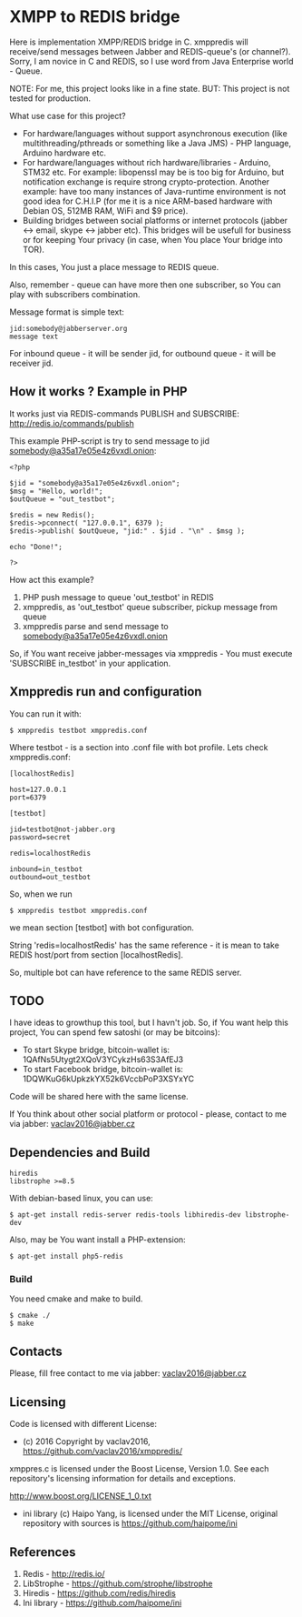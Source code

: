 # XMPP to REDIS bridge

Here is implementation XMPP/REDIS bridge in C. xmppredis will receive/send messages between Jabber and REDIS-queue's (or channel?). Sorry, I am novice in C and REDIS, so I use word from Java Enterprise world - Queue.

NOTE: For me, this project looks like in a fine state. BUT: This project is not tested for production.

What use case for this project?

* For hardware/languages without support asynchronous execution (like multithreading/pthreads or something like a Java JMS) - PHP language, Arduino hardware etc.
* For hardware/languages without rich hardware/libraries - Arduino, STM32 etc. For example: libopenssl may be is too big for Arduino, but notification exchange is require strong crypto-protection. Another example: have too many instances of Java-runtime environment is not good idea for C.H.I.P (for me it is a nice ARM-based hardware with Debian OS, 512MB RAM, WiFi and $9 price).
* Building bridges between social platforms or internet protocols (jabber <-> email, skype <-> jabber etc). This bridges will be usefull for business or for keeping Your privacy (in case, when You place Your bridge into TOR).

In this cases, You just a place message to REDIS queue.

Also, remember - queue can have more then one subscriber, so You can play with subscribers combination.

Message format is simple text:

    jid:somebody@jabberserver.org
    message text

For inbound queue - it will be sender jid, for outbound queue - it will be receiver jid.

## How it works ? Example in PHP

It works just via REDIS-commands PUBLISH and SUBSCRIBE:
http://redis.io/commands/publish

This example PHP-script is try to send message to jid somebody@a35a17e05e4z6vxdl.onion:

    <?php

    $jid = "somebody@a35a17e05e4z6vxdl.onion";
    $msg = "Hello, world!";
    $outQueue = "out_testbot";

    $redis = new Redis();
    $redis->pconnect( "127.0.0.1", 6379 );
    $redis->publish( $outQueue, "jid:" . $jid . "\n" . $msg );

    echo "Done!";

    ?>

How act this example?

1. PHP push message to queue 'out_testbot' in REDIS
2. xmppredis, as 'out_testbot' queue subscriber, pickup message from queue
3. xmppredis parse and send message to somebody@a35a17e05e4z6vxdl.onion

So, if You want receive jabber-messages via xmppredis - You must execute 'SUBSCRIBE in_testbot' in your application.


## Xmppredis run and configuration

You can run it with:

    $ xmppredis testbot xmppredis.conf

Where testbot - is a section into .conf file with bot profile.
Lets check xmppredis.conf:

    [localhostRedis]

    host=127.0.0.1
    port=6379

    [testbot]

    jid=testbot@not-jabber.org
    password=secret

    redis=localhostRedis

    inbound=in_testbot
    outbound=out_testbot

So, when we run 

    $ xmppredis testbot xmppredis.conf

we mean section [testbot] with bot configuration.

String 'redis=localhostRedis' has the same reference - it is mean to take REDIS host/port from section [localhostRedis].

So, multiple bot can have reference to the same REDIS server.

## TODO

I have ideas to growthup this tool, but I havn't job. So, if You want help this project, You can spend few satoshi (or may be bitcoins):

* To start Skype bridge, bitcoin-wallet is: 1QAfNs5Utygt2XQoV3YCykzHs63S3AfEJ3
* To start Facebook bridge, bitcoin-wallet is: 1DQWKuG6kUpkzkYX52k6VccbPoP3XSYxYC

Code will be shared here with the same license.

If You think about other social platform or protocol - please, contact to me via jabber: vaclav2016@jabber.cz

## Dependencies and Build

    hiredis
    libstrophe >=8.5

With debian-based linux, you can use:

    $ apt-get install redis-server redis-tools libhiredis-dev libstrophe-dev

Also, may be You want install a PHP-extension:

    $ apt-get install php5-redis

### Build

You need cmake and make to build.

    $ cmake ./
    $ make

## Contacts

Please, fill free contact to me via jabber: vaclav2016@jabber.cz

## Licensing

Code is licensed with different License:

* (с) 2016 Copyright by vaclav2016, https://github.com/vaclav2016/xmppredis/

xmppres.c is licensed under the Boost License, Version 1.0. See each
repository's licensing information for details and exceptions.

http://www.boost.org/LICENSE_1_0.txt

* ini library (c) Haipo Yang, is licensed under the MIT License, original repository with sources is https://github.com/haipome/ini

## References

1. Redis - http://redis.io/
2. LibStrophe - https://github.com/strophe/libstrophe
3. Hiredis - https://github.com/redis/hiredis
4. Ini library - https://github.com/haipome/ini
